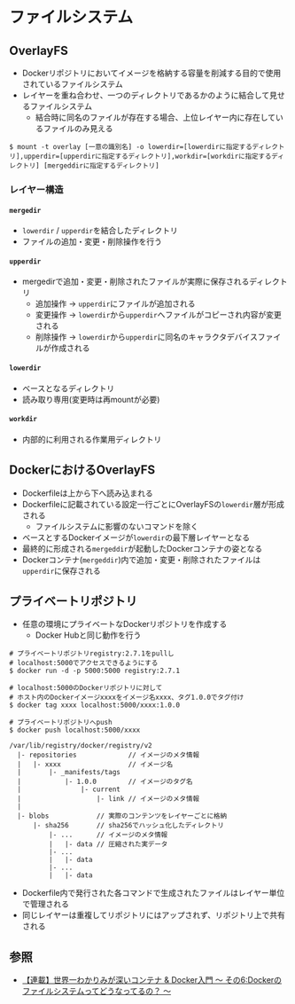 # ファイルシステム
## OverlayFS
- Dockerリポジトリにおいてイメージを格納する容量を削減する目的で使用されているファイルシステム
- レイヤーを重ね合わせ、一つのディレクトリであるかのように結合して見せるファイルシステム
  - 結合時に同名のファイルが存在する場合、上位レイヤー内に存在しているファイルのみ見える
```
$ mount -t overlay [一意の識別名] -o lowerdir=[lowerdirに指定するディレクトリ],upperdir=[upperdirに指定するディレクトリ],workdir=[workdirに指定するディレクトリ] [mergeddirに指定するディレクトリ]
```

### レイヤー構造
#### `mergedir`
- `lowerdir` / `upperdir`を結合したディレクトリ
- ファイルの追加・変更・削除操作を行う

#### `upperdir`
- mergedirで追加・変更・削除されたファイルが実際に保存されるディレクトリ
  - 追加操作 -> `upperdir`にファイルが追加される
  - 変更操作 -> `lowerdir`から`upperdir`へファイルがコピーされ内容が変更される
  - 削除操作 -> `lowerdir`から`upperdir`に同名のキャラクタデバイスファイルが作成される
#### `lowerdir`
- ベースとなるディレクトリ
- 読み取り専用(変更時は再mountが必要)

#### `workdir`
- 内部的に利用される作業用ディレクトリ

## DockerにおけるOverlayFS
- Dockerfileは上から下へ読み込まれる
- Dockerfileに記載されている設定一行ごとにOverlayFSの`lowerdir`層が形成される
  - ファイルシステムに影響のないコマンドを除く
- ベースとするDockerイメージが`lowerdir`の最下層レイヤーとなる
- 最終的に形成される`mergeddir`が起動したDockerコンテナの姿となる
- Dockerコンテナ(`mergeddir`)内で追加・変更・削除されたファイルは`upperdir`に保存される

## プライベートリポジトリ
- 任意の環境にプライベートなDockerリポジトリを作成する
  - Docker Hubと同じ動作を行う
```
# プライベートリポジトリregistry:2.7.1をpullし
# localhost:5000でアクセスできるようにする
$ docker run -d -p 5000:5000 registry:2.7.1

# localhost:5000のDockerリポジトリに対して
# ホスト内のDockerイメージxxxxをイメージ名xxxx、タグ1.0.0でタグ付け
$ docker tag xxxx localhost:5000/xxxx:1.0.0

# プライベートリポジトリへpush
$ docker push localhost:5000/xxxx
```
```
/var/lib/registry/docker/registry/v2
  |- repositories             // イメージのメタ情報
  |   |- xxxx                 // イメージ名
  |       |- _manifests/tags
  |           |- 1.0.0        // イメージのタグ名
  |               |- current
  |                   |- link // イメージのメタ情報
  |
  |- blobs            // 実際のコンテンツをレイヤーごとに格納
      |- sha256       // sha256でハッシュ化したディレクトリ
          |- ...      // イメージのメタ情報
          |   |- data // 圧縮された実データ
          |- ...
          |   |- data
          |- ...
          |   |- data
```
- Dockerfile内で発行された各コマンドで生成されたファイルはレイヤー単位で管理される
- 同じレイヤーは重複してリポジトリにはアップされず、リポジトリ上で共有される

## 参照
- [【連載】世界一わかりみが深いコンテナ & Docker入門 〜 その6:Dockerのファイルシステムってどうなってるの？ 〜](https://tech-lab.sios.jp/archives/21103)
